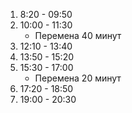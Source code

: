 1. 8:20 - 09:50 
2. 10:00 - 11:30 
   - Перемена 40 минут 
3. 12:10 - 13:40 
4. 13:50 - 15:20 
5. 15:30 - 17:00 
   - Перемена 20 минут 
6. 17:20 - 18:50
7. 19:00 - 20:30